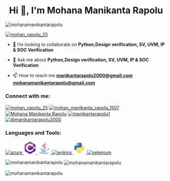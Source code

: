 
<!--
- 👋 Hi, I’m @MohanaManikantaRapolu
- 🌱 Speacks about Python, Design verification, SV, UVM, IP & SOC Verification

- 📫 How to reach me :- manikantarapolu2000@gmail.com
moahanamanikantarapolu@gmail.com
-->


<!---
MohanaManikantaRapolu/MohanaManikantaRapolu is a ✨ special ✨ repository because its `README.md` (this file) appears on your GitHub profile.
You can click the Preview link to take a look at your changes.
--->


<h1 align="center">Hi 👋, I'm Mohana Manikanta Rapolu</h1>
<p align="left"> <img src="https://komarev.com/ghpvc/?username=mohanamanikantarapolu&label=Profile%20views&color=0e75b6&style=flat" alt="mohanamanikantarapolu" /> </p>

<p align="left"> <a href="https://twitter.com/mohan_rapolu_25" target="blank"><img src="https://img.shields.io/twitter/follow/mohan_rapolu_25?logo=twitter&style=for-the-badge" alt="mohan_rapolu_25" /></a> </p>



- 👯 I’m looking to collaborate on **Python,Design verification, SV, UVM, IP & SOC Verification**

- 💬 Ask me about **Python,Design verification, SV, UVM, IP & SOC Verification**

- 📫 How to reach me **manikantarapolu2000@gmail.com**
**mohanamanikantarapolu@gmail.com**

<h3 align="left">Connect with me:</h3>
<p align="left">
<a href="https://twitter.com/mohan_rapolu_25" target="blank"><img align="center" src="https://raw.githubusercontent.com/rahuldkjain/github-profile-readme-generator/master/src/images/icons/Social/twitter.svg" alt="mohan_rapolu_25" height="30" width="40" /></a>
<!--<a href="https://linkedin.com/in/mohana-manikanta-rapolu-969165176" target="blank"><img align="center" src="https://raw.githubusercontent.com/rahuldkjain/github-profile-readme-generator/master/src/images/icons/Social/linked-in-alt.svg" alt="mohana-manikanta-rapolu-969165176" height="30" width="40" /></a>
-->
 <a href="https://www.instagram.com/nani__43__?igsh=MXYyMXU4OHNtYm40dA==" target="blank"><img align="center" src="https://raw.githubusercontent.com/rahuldkjain/github-profile-readme-generator/master/src/images/icons/Social/instagram.svg" alt="mohan_manikanta_rapolu_1507" height="30" width="40" /></a>
<a href="https://www.youtube.com/channel/UC9Q-idMImq_lRulsfPYm0GQ" target="blank"><img align="center" src="https://raw.githubusercontent.com/rahuldkjain/github-profile-readme-generator/master/src/images/icons/Social/youtube.svg" alt="Mohana Manikanta Rapolu" height="30" width="40" /></a>
<a href="https://www.hackerrank.com/manikantarapolu1" target="blank"><img align="center" src="https://raw.githubusercontent.com/rahuldkjain/github-profile-readme-generator/master/src/images/icons/Social/hackerrank.svg" alt="manikantarapolu1" height="30" width="40" /></a>
<a href="https://www.hackerearth.com/@manikantarapolu2000" target="blank"><img align="center" src="https://raw.githubusercontent.com/rahuldkjain/github-profile-readme-generator/master/src/images/icons/Social/hackerearth.svg" alt="@manikantarapolu2000" height="30" width="40" /></a>
</p>

<h3 align="left">Languages and Tools:</h3>
<p align="left"> <a href="https://azure.microsoft.com/en-in/" target="_blank" rel="noreferrer"> <img src="https://www.vectorlogo.zone/logos/microsoft_azure/microsoft_azure-icon.svg" alt="azure" width="40" height="40"/> </a> <a href="https://www.w3schools.com/cs/" target="_blank" rel="noreferrer"> <img src="https://raw.githubusercontent.com/devicons/devicon/master/icons/csharp/csharp-original.svg" alt="csharp" width="40" height="40"/> </a> <a href="https://www.java.com" target="_blank" rel="noreferrer"> <img src="https://raw.githubusercontent.com/devicons/devicon/master/icons/java/java-original.svg" alt="java" width="40" height="40"/> </a> <a href="https://www.jenkins.io" target="_blank" rel="noreferrer"> <img src="https://www.vectorlogo.zone/logos/jenkins/jenkins-icon.svg" alt="jenkins" width="40" height="40"/> </a> <a href="https://www.python.org" target="_blank" rel="noreferrer"> <img src="https://raw.githubusercontent.com/devicons/devicon/master/icons/python/python-original.svg" alt="python" width="40" height="40"/> </a> <a href="https://www.selenium.dev" target="_blank" rel="noreferrer"> <img src="https://raw.githubusercontent.com/detain/svg-logos/780f25886640cef088af994181646db2f6b1a3f8/svg/selenium-logo.svg" alt="selenium" width="40" height="40"/> </a> </p>

<p><img align="left" src="https://github-readme-stats.vercel.app/api/top-langs?username=mohanamanikantarapolu&show_icons=true&locale=en&layout=compact" alt="mohanamanikantarapolu" /></p>

<p>&nbsp;<img align="center" src="https://github-readme-stats.vercel.app/api?username=mohanamanikantarapolu&show_icons=true&locale=en" alt="mohanamanikantarapolu" /></p>

<p><img align="center" src="https://github-readme-streak-stats.herokuapp.com/?user=mohanamanikantarapolu&" alt="mohanamanikantarapolu" /></p>

